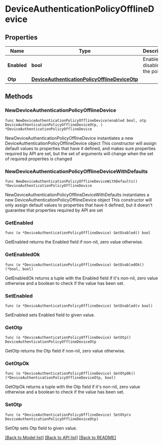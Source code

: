 # DeviceAuthenticationPolicyOfflineDevice

## Properties

Name | Type | Description | Notes
------------ | ------------- | ------------- | -------------
**Enabled** | **bool** | Enabled or disabled in the policy. | 
**Otp** | [**DeviceAuthenticationPolicyOfflineDeviceOtp**](DeviceAuthenticationPolicyOfflineDeviceOtp.md) |  | 

## Methods

### NewDeviceAuthenticationPolicyOfflineDevice

`func NewDeviceAuthenticationPolicyOfflineDevice(enabled bool, otp DeviceAuthenticationPolicyOfflineDeviceOtp, ) *DeviceAuthenticationPolicyOfflineDevice`

NewDeviceAuthenticationPolicyOfflineDevice instantiates a new DeviceAuthenticationPolicyOfflineDevice object
This constructor will assign default values to properties that have it defined,
and makes sure properties required by API are set, but the set of arguments
will change when the set of required properties is changed

### NewDeviceAuthenticationPolicyOfflineDeviceWithDefaults

`func NewDeviceAuthenticationPolicyOfflineDeviceWithDefaults() *DeviceAuthenticationPolicyOfflineDevice`

NewDeviceAuthenticationPolicyOfflineDeviceWithDefaults instantiates a new DeviceAuthenticationPolicyOfflineDevice object
This constructor will only assign default values to properties that have it defined,
but it doesn't guarantee that properties required by API are set

### GetEnabled

`func (o *DeviceAuthenticationPolicyOfflineDevice) GetEnabled() bool`

GetEnabled returns the Enabled field if non-nil, zero value otherwise.

### GetEnabledOk

`func (o *DeviceAuthenticationPolicyOfflineDevice) GetEnabledOk() (*bool, bool)`

GetEnabledOk returns a tuple with the Enabled field if it's non-nil, zero value otherwise
and a boolean to check if the value has been set.

### SetEnabled

`func (o *DeviceAuthenticationPolicyOfflineDevice) SetEnabled(v bool)`

SetEnabled sets Enabled field to given value.


### GetOtp

`func (o *DeviceAuthenticationPolicyOfflineDevice) GetOtp() DeviceAuthenticationPolicyOfflineDeviceOtp`

GetOtp returns the Otp field if non-nil, zero value otherwise.

### GetOtpOk

`func (o *DeviceAuthenticationPolicyOfflineDevice) GetOtpOk() (*DeviceAuthenticationPolicyOfflineDeviceOtp, bool)`

GetOtpOk returns a tuple with the Otp field if it's non-nil, zero value otherwise
and a boolean to check if the value has been set.

### SetOtp

`func (o *DeviceAuthenticationPolicyOfflineDevice) SetOtp(v DeviceAuthenticationPolicyOfflineDeviceOtp)`

SetOtp sets Otp field to given value.



[[Back to Model list]](../README.md#documentation-for-models) [[Back to API list]](../README.md#documentation-for-api-endpoints) [[Back to README]](../README.md)


